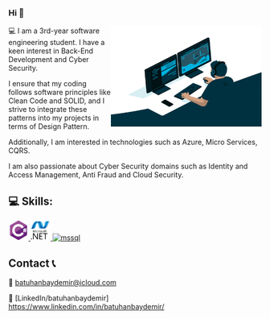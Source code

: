 ### Hi 👋

<img src="https://github.com/BatuhanBaydemir/BatuhanBaydemir/blob/main/4fb239cb.gif" align="right" height="200" width="300">

💻 I am a 3rd-year software engineering student. I have a keen interest in Back-End Development and Cyber Security.

I ensure that my coding follows software principles like Clean Code and SOLID, and I strive to integrate these patterns into my projects in terms of Design Pattern.

Additionally, I am interested in technologies such as Azure, Micro Services, CQRS.

I am also passionate about Cyber Security domains such as Identity and  Access Management, Anti Fraud and Cloud Security.

## 💻 Skills:
<p align="left">
<a href="https://www.w3schools.com/cs/" target="_blank" rel="noreferrer"> <img src="https://raw.githubusercontent.com/devicons/devicon/master/icons/csharp/csharp-original.svg" alt="csharp" width="40" height="40"/> </a>
<a href="https://dotnet.microsoft.com/" target="_blank" rel="noreferrer"> <img src="https://raw.githubusercontent.com/devicons/devicon/master/icons/dot-net/dot-net-original-wordmark.svg" alt="dotnet" width="40" height="40"/> </a>
 </a> <a href="https://www.microsoft.com/en-us/sql-server" target="_blank" rel="noreferrer"> <img src="https://www.svgrepo.com/show/303229/microsoft-sql-server-logo.svg" alt="mssql" width="40" height="40"/> </a> 


## Contact :telephone_receiver:

:e-mail: batuhanbaydemir@icloud.com

📱 [LinkedIn/batuhanbaydemir] https://www.linkedin.com/in/batuhanbaydemir/


